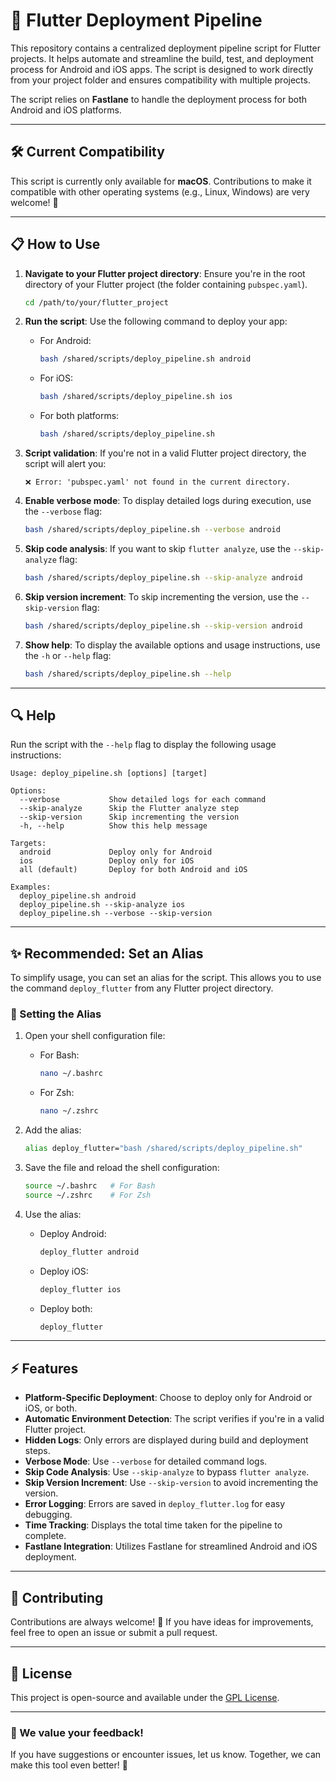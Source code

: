 # 🚀 Flutter Deployment Pipeline

This repository contains a centralized deployment pipeline script for Flutter projects. It helps automate and streamline the build, test, and deployment process for Android and iOS apps. The script is designed to work directly from your project folder and ensures compatibility with multiple projects.

The script relies on **Fastlane** to handle the deployment process for both Android and iOS platforms.

---

## 🛠️ Current Compatibility

This script is currently only available for **macOS**. Contributions to make it compatible with other operating systems (e.g., Linux, Windows) are very welcome! 🙌

---

## 📋 How to Use

1. **Navigate to your Flutter project directory**:
   Ensure you're in the root directory of your Flutter project (the folder containing `pubspec.yaml`).

   ```bash
   cd /path/to/your/flutter_project
   ```

2. **Run the script**:
   Use the following command to deploy your app:

   - For Android:
     ```bash
     bash /shared/scripts/deploy_pipeline.sh android
     ```

   - For iOS:
     ```bash
     bash /shared/scripts/deploy_pipeline.sh ios
     ```

   - For both platforms:
     ```bash
     bash /shared/scripts/deploy_pipeline.sh
     ```

3. **Script validation**:
   If you're not in a valid Flutter project directory, the script will alert you:
   ```
   ❌ Error: 'pubspec.yaml' not found in the current directory.
   ```

4. **Enable verbose mode**:
   To display detailed logs during execution, use the `--verbose` flag:
   ```bash
   bash /shared/scripts/deploy_pipeline.sh --verbose android
   ```

5. **Skip code analysis**:
   If you want to skip `flutter analyze`, use the `--skip-analyze` flag:
   ```bash
   bash /shared/scripts/deploy_pipeline.sh --skip-analyze android
   ```

6. **Skip version increment**:
   To skip incrementing the version, use the `--skip-version` flag:
   ```bash
   bash /shared/scripts/deploy_pipeline.sh --skip-version android
   ```

7. **Show help**:
   To display the available options and usage instructions, use the `-h` or `--help` flag:
   ```bash
   bash /shared/scripts/deploy_pipeline.sh --help
   ```

---

## 🔍 Help

Run the script with the `--help` flag to display the following usage instructions:

```
Usage: deploy_pipeline.sh [options] [target]

Options:
  --verbose           Show detailed logs for each command
  --skip-analyze      Skip the Flutter analyze step
  --skip-version      Skip incrementing the version
  -h, --help          Show this help message

Targets:
  android             Deploy only for Android
  ios                 Deploy only for iOS
  all (default)       Deploy for both Android and iOS

Examples:
  deploy_pipeline.sh android
  deploy_pipeline.sh --skip-analyze ios
  deploy_pipeline.sh --verbose --skip-version
```

---

## ✨ Recommended: Set an Alias

To simplify usage, you can set an alias for the script. This allows you to use the command `deploy_flutter` from any Flutter project directory.

### 🔧 Setting the Alias

1. Open your shell configuration file:
   - For Bash:
     ```bash
     nano ~/.bashrc
     ```
   - For Zsh:
     ```bash
     nano ~/.zshrc
     ```

2. Add the alias:
   ```bash
   alias deploy_flutter="bash /shared/scripts/deploy_pipeline.sh"
   ```

3. Save the file and reload the shell configuration:
   ```bash
   source ~/.bashrc   # For Bash
   source ~/.zshrc    # For Zsh
   ```

4. Use the alias:
   - Deploy Android:
     ```bash
     deploy_flutter android
     ```
   - Deploy iOS:
     ```bash
     deploy_flutter ios
     ```
   - Deploy both:
     ```bash
     deploy_flutter
     ```

---

## ⚡ Features

- **Platform-Specific Deployment**: Choose to deploy only for Android or iOS, or both.
- **Automatic Environment Detection**: The script verifies if you're in a valid Flutter project.
- **Hidden Logs**: Only errors are displayed during build and deployment steps.
- **Verbose Mode**: Use `--verbose` for detailed command logs.
- **Skip Code Analysis**: Use `--skip-analyze` to bypass `flutter analyze`.
- **Skip Version Increment**: Use `--skip-version` to avoid incrementing the version.
- **Error Logging**: Errors are saved in `deploy_flutter.log` for easy debugging.
- **Time Tracking**: Displays the total time taken for the pipeline to complete.
- **Fastlane Integration**: Utilizes Fastlane for streamlined Android and iOS deployment.

---

## 🤝 Contributing

Contributions are always welcome! 🎉 If you have ideas for improvements, feel free to open an issue or submit a pull request.

---

## 📜 License

This project is open-source and available under the [GPL License](LICENSE).

---

### 🌟 We value your feedback!
If you have suggestions or encounter issues, let us know. Together, we can make this tool even better! 🚀
